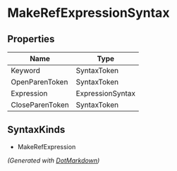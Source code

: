 # MakeRefExpressionSyntax

## Properties

| Name            | Type             |
| --------------- | ---------------- |
| Keyword         | SyntaxToken      |
| OpenParenToken  | SyntaxToken      |
| Expression      | ExpressionSyntax |
| CloseParenToken | SyntaxToken      |

## SyntaxKinds

* MakeRefExpression

*\(Generated with [DotMarkdown](http://github.com/JosefPihrt/DotMarkdown)\)*